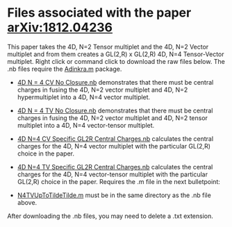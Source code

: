 # Files associated with the paper [arXiv:1812.04236](https://arxiv.org/pdf/1812.04236.pdf)
This paper takes the 4D, N=2 Tensor multiplet and the 4D, N=2 Vector multiplet and from them creates a GL(2,R) x GL(2,R) 4D, N=4 Tensor-Vector multiplet. Right click or command click to download the raw files below. The .nb files require the [Adinkra.m](https://hepthools.github.io/Adinkra/) package.


* [4D N = 4 CV No Closure.nb](https://raw.githubusercontent.com/HEPTHools/Data/master/1812.04236/4D%20N%20%3D%204%20CV%20No%20Closure.nb) demonstrates that there must be central charges in fusing the 4D, N=2 vector multiplet and 4D, N=2 hypermultiplet into a 4D, N=4 vector multiplet.

* [4D N = 4 TV No Closure.nb](https://raw.githubusercontent.com/HEPTHools/Data/master/1812.04236/4D%20N%20%3D%204%20TV%20No%20Closure.nb) demonstrates that there must be central charges in fusing the 4D, N=2 vector multiplet and 4D, N=2 tensor multiplet into a 4D, N=4 vector-tensor multiplet.

* [4D N=4 CV Specific GL2R Central Charges.nb](https://raw.githubusercontent.com/HEPTHools/Data/master/1812.04236/4D%20N%3D4%20CV%20Specific%20GL2R%20Central%20Charges.nb) 
calculates the central charges for the 4D, N=4 vector multiplet with the particular GL(2,R) choice in the paper.

* [4D N=4 TV Specific GL2R Central Charges.nb](https://raw.githubusercontent.com/HEPTHools/Data/master/1812.04236/4D%20N%3D4%20TV%20Specific%20GL2R%20Central%20Charges.nb) calculates the central charges for the 4D, N=4 vector-tensor multiplet with the particular GL(2,R) choice in the paper. Requires the .m file in the next bulletpoint:

* [N4TVUpToTildeTilde.m](https://raw.githubusercontent.com/HEPTHools/Data/master/1812.04236/N4TVUpToTildeTilde.m) must be in the same directory as the .nb file above.

After downloading the .nb files, you may need to delete a .txt extension.
